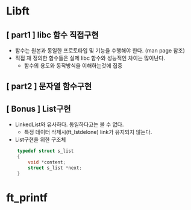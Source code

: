 # Libft

## [ part1 ] libc 함수 직접구현
- 함수는 원본과 동일한 프로토타입 및 기능을 수행해야 한다. (man page 참조)
- 직접 재 정의한 함수들은 실제 libc 함수와 성능적인 차이는 많이난다.
	- 함수의 용도와 동작방식을 이해하는것에 집중
## [ part2 ] 문자열 함수구현
## [ Bonus ] List구현
- LinkedList와 유사하다. 동일하다고는 볼 수 없다.
  - 특정 데이터 삭제시(ft_lstdelone) link가 유지되지 않는다.
- List구현을 위한 구조체
```c
    typedef struct s_list 
    {
        void *content;
        struct s_list *next;
    }
```

# ft_printf
